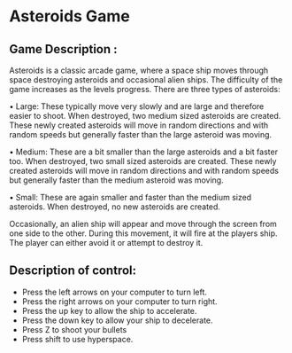 # Asteroids Game

## Game Description :

Asteroids is a classic arcade game, where a space ship moves through space destroying asteroids and occasional alien ships. The difficulty of the game increases as the levels progress. There are three types of asteroids:

• Large: These typically move very slowly and are large and therefore easier to shoot. When destroyed, two
medium sized asteroids are created. These newly created asteroids will move in random directions and with
random speeds but generally faster than the large asteroid was moving.

• Medium: These are a bit smaller than the large asteroids and a bit faster too. When destroyed, two small
sized asteroids are created. These newly created asteroids will move in random directions and with random
speeds but generally faster than the medium asteroid was moving.

• Small: These are again smaller and faster than the medium sized asteroids. When destroyed, no new asteroids are created.

Occasionally, an alien ship will appear and move through the screen from one side to the other. During this movement, it will fire at the players ship. The player can either avoid it or attempt to destroy it.


## Description of control:

* Press the left arrows on your computer to turn left.
* Press the right arrows on your computer to turn right.
* Press the up key to allow the ship to accelerate.
* Press the down key to allow your ship to decelerate. 
* Press Z to shoot your bullets 
* Press shift to use hyperspace.

